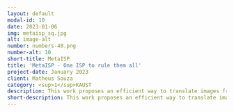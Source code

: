 ```yaml
---
layout: default
modal-id: 10
date: 2023-01-06
img: metaisp_sq.jpg
alt: image-alt
number: numbers-40.png
number-alt: 10 
short-title: MetaISP
title: 'MetaISP - One ISP to rule them all'
project-date: January 2023
client: Matheus Souza
category: <sup>1</sup>KAUST
description: This work proposes an efficient way to translate images from one smartphone camera to three different appearances, allowing the users to select different color aesthetics using the same device.
short-description: This work proposes an efficient way to translate images from one smartphone camera to three different appearances
---
```

